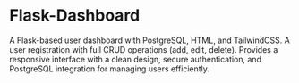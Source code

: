# Flask-Dashboard
A Flask-based user dashboard with PostgreSQL, HTML, and TailwindCSS. A user registration with full CRUD operations (add, edit, delete). Provides a responsive interface with a clean design, secure authentication, and PostgreSQL integration for managing users efficiently.
